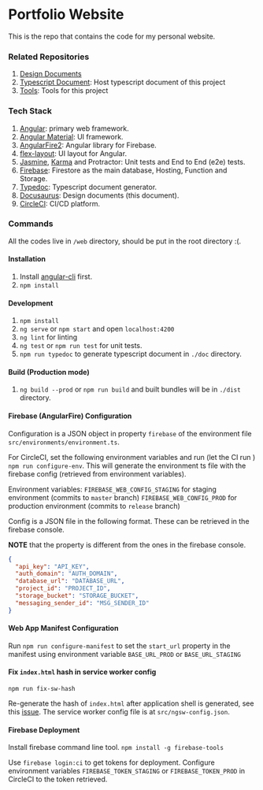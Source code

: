 Portfolio Website
=========

This is the repo that contains the code for my personal website.

### Related Repositories

1. [Design Documents](https://github.com/sevenlol/PortfolioDoc)
2. [Typescript Document](https://github.com/sevenlol/PortfolioWebTSDoc): Host typescript document of this project
3. [Tools](https://github.com/sevenlol/PortfolioTool): Tools for this project

### Tech Stack

1. [Angular](https://angular.io): primary web framework.
2. [Angular Material](https://material.angular.io): UI framework.
3. [AngularFire2](https://github.com/angular/angularfire2): Angular library for Firebase.
4. [flex-layout](https://github.com/angular/flex-layout): UI layout for Angular.
5. [Jasmine](http://jasmine.github.io/2.4/introduction.html), [Karma](https://karma-runner.github.io/1.0/index.html) and Protractor: Unit tests and End to End (e2e) tests.
6. [Firebase](https://firebase.google.com): Firestore as the main database, Hosting, Function and Storage.
7. [Typedoc](http://typedoc.org/): Typescript document generator.
8. [Docusaurus](https://docusaurus.io): Design documents (this document).
9. [CircleCI](https://circleci.com): CI/CD platform.

### Commands

All the codes live in `/web` directory, should be put in the root directory :(.

#### Installation

1. Install [angular-cli](https://github.com/angular/angular-cli) first.
2. `npm install`

#### Development

1. `npm install`
2. `ng serve` or `npm start` and open `localhost:4200`
3. `ng lint` for linting
4. `ng test` or `npm run test` for unit tests.
5. `npm run typedoc` to generate typescript document in `./doc` directory.

#### Build (Production mode)

1. `ng build --prod` or `npm run build` and built bundles will be in `./dist` directory.

#### Firebase (AngularFire) Configuration

Configuration is a JSON object in property `firebase` of the environment file `src/environments/environment.ts`.

For CircleCI, set the following environment variables and run (let the CI run ) `npm run configure-env`. This will generate the environment ts file with the firebase config (retrieved from environment variables).

Environment variables:
`FIREBASE_WEB_CONFIG_STAGING` for staging environment (commits to `master` branch)
`FIREBASE_WEB_CONFIG_PROD` for production environment (commits to `release` branch)

Config is a JSON file in the following format. These can be retrieved in the firebase console.

**NOTE** that the property is different from the ones in the firebase console.

```json
{
  "api_key": "API_KEY",
  "auth_domain": "AUTH_DOMAIN",
  "database_url": "DATABASE_URL",
  "project_id": "PROJECT_ID",
  "storage_bucket": "STORAGE_BUCKET",
  "messaging_sender_id": "MSG_SENDER_ID"
}
```

#### Web App Manifest Configuration

Run `npm run configure-manifest` to set the `start_url` property in the manifest using environment variable `BASE_URL_PROD` or `BASE_URL_STAGING`

#### Fix `index.html` hash in service worker config

`npm run fix-sw-hash`

Re-generate the hash of `index.html` after application shell is generated, see this [issue](https://github.com/angular/angular-cli/issues/8794). The service worker config file is at `src/ngsw-config.json`.

#### Firebase Deployment

Install firebase command line tool.
`npm install -g firebase-tools`

Use `firebase login:ci` to get tokens for deployment. Configure environment variables `FIREBASE_TOKEN_STAGING` or `FIREBASE_TOKEN_PROD` in CircleCI to the token retrieved.
